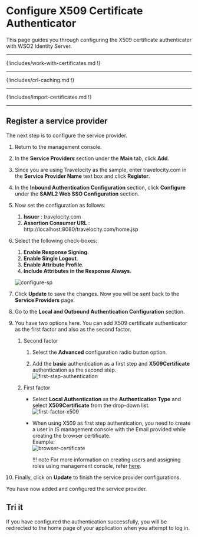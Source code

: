 # Configure X509 Certificate Authenticator

This page guides you through configuring the X509 certificate authenticator with WSO2 Identity Server. 

---

{!includes/work-with-certificates.md !}

---

{!includes/crl-caching.md !}


---

{!includes/import-certificates.md !}

---

## Register a service provider

The next step is to configure the service provider.

1.  Return to the management console.
2.  In the **Service Providers** section under the **Main** tab, click
    **Add**.
3.  Since you are using Travelocity as the sample, enter travelocity.com
    in the **Service Provider Name** text box and click **Register**.
4.  In the **Inbound Authentication Configuration** section, click
    **Configure** under the **SAML2 Web SSO Configuration** section.
5.  Now set the configuration as follows:  
    1.  **Issuer** : travelocity.com
    2.  **Assertion Consumer URL** :
        http://localhost:8080/travelocity.com/home.jsp
6.  Select the following check-boxes:
    1.  **Enable Response Signing**.
    2.  **Enable Single Logout**.
    3.  **Enable Attribute Profile**.
    4.  **Include Attributes in the Response Always**.

    ![configure-sp]({{base_path}}/assets/img/learn/configure-sp.png)
    
7.  Click **Update** to save the changes. Now you will be sent back to
    the **Service Providers** page.
8.  Go to the **Local and Outbound Authentication Configuration**
    section.
9.  You have two options here. You can add X509 certificate
    authenticator as the first factor and also as the second factor.
    
    1.  Second factor  
        1.  Select the **Advanced** configuration radio button option.

        2.  Add the **basic** authentication as a first step and
            **X509Certificate** authentication as the second step.  
            ![first-step-authentication]({{base_path}}/assets/img/learn/first-step-authentication.png)

    2.  First factor
        -   Select **Local Authentication** as the **Authentication
            Type** and select **X509Certificate** from the drop-down
            list.  
            ![first-factor-x509]({{base_path}}/assets/img/learn/first-factor-x509.png)
        -   When using X509 as first step authentication, you need to
            create a user in IS management console with the Email
            provided while creating the browser certificate.  
            Example:  
            ![browser-certificate]({{base_path}}/assets/img/learn/browser-certificate.png)

            !!! note
                For more information on creating users and assigning roles
                using management console, refer
                [here]({{base_path}}/learn/configuring-users-roles-and-permissions).
            
10. Finally, click on **Update** to finish the service provider
    configurations.

You have now added and configured the service provider.

## Tri it

If you have configured the authentication successfully, you will be redirected to the home page of your application when you attempt to log in. 

<!--- !!! info "Related topics"
    - [Working with certificates](TO DO: concepts) -->